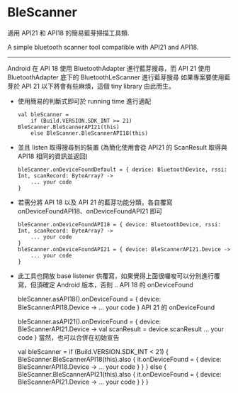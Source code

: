 # BleScanner
適用 API21 和 API18 的簡易藍芽掃描工具類.

A simple bluetooth scanner tool compatible with API21 and API18.
* * *
Android 在 API 18 使用 BluetoothAdapter 進行藍芽搜尋，而 API 21 使用 BluetoothAdapter 底下的 BluetoothLeScanner 進行藍芽搜尋
如果專案要使用藍芽於 API 21 以下將會有些麻煩，這個 tiny library 由此而生。

*   使用簡易的判斷式即可於 running time 進行適配

        val bleScanner =
            if (Build.VERSION.SDK_INT >= 21) BleScanner.BleScannerAPI21(this)
            else BleScanner.BleScannerAPI18(this)

*   並且 listen 取得搜尋到的裝置 (為簡化使用會從 API21 的 ScanResult 取得與 API18 相同的資訊並返回)

        bleScanner.onDeviceFoundDefault = { device: BluetoothDevice, rssi: Int, scanRecord: ByteArray? ->
            ... your code
        }


*   若需分將 API 18 以及 API 21 的藍芽功能分類，各自覆寫 onDeviceFoundAPI18、onDeviceFoundAPI21 即可

        bleScanner.onDeviceFoundAPI18 = { device: BluetoothDevice, rssi: Int, scanRecord: ByteArray? ->
            ... your code
        }
        bleScanner.onDeviceFoundAPI21 = { device: BleScannerAPI21.Device ->
            ... your code
        }


*   此工具也開放 base listener 供覆寫，如果覺得上面很囉唆可以分別進行覆寫，但須確定 Android 版本，否則 ..
API 18 的 onDeviceFound

    bleScanner.asAPI18().onDeviceFound = { device: BleScannerAPI18.Device ->
        ... your code
    }
API 21 的 onDeviceFound

    bleScanner.asAPI21().onDeviceFound = { device: BleScannerAPI21.Device ->
        val scanResult = device.scanResult
        ... your code
    }
當然，也可以合併在初始宣告

    val bleScanner =
        if (Build.VERSION.SDK_INT < 21) {
          BleScanner.BleScannerAPI18(this).also {
            it.onDeviceFound = { device: BleScannerAPI18.Device ->
              ... your code
            }
          }
        } else {
          BleScanner.BleScannerAPI21(this).also {
            it.onDeviceFound = { device: BleScannerAPI21.Device ->
              ... your code
            }
          }
        }
